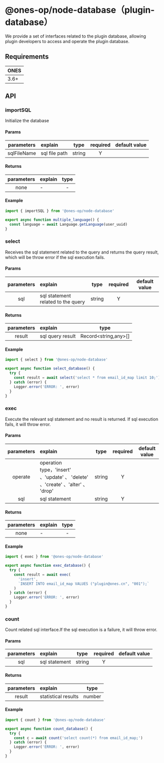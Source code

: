 # @ones-op/node-database（plugin-database）

We provide a set of interfaces related to the plugin database, allowing plugin developers to access and operate the plugin database.

## Requirements

| **ONES** |
| -------- |
| 3.6+     |

## API

### importSQL

Initialize the database

#### Params

| parameters  | explain       |  type  | required | default value |
| :---------: | :------------ | :----: | :------: | :-----------: |
| sqlFileName | sql file path | string |    Y     |               |

#### Returns

| parameters | explain | type |
| :--------: | :------ | :--: |
|    none    | -       |  -   |

#### Example

```javascript
import { importSQL } from '@ones-op/node-database'

export async function multiple_language() {
  const language = await Language.getLanguage(user_uuid)
}
```

### select

Receives the sql statement related to the query and returns the query result, which will be throw error if the sql execution fails.

#### Params

| parameters | explain                            |  type  | required | default value |
| :--------: | :--------------------------------- | :----: | :------: | :-----------: |
|    sql     | sql statement related to the query | string |    Y     |               |

#### Returns

| parameters | explain          |         type         |
| :--------: | :--------------- | :------------------: |
|   result   | sql query result | Record<string,any>[] |

#### Example

```javascript
import { select } from '@ones-op/node-database'

export async function select_database() {
  try {
    const result = await select('select * from email_id_map limit 10;')
  } catch (error) {
    Logger.error('ERROR: ', error)
  }
}
```

### exec

Execute the relevant sql statement and no result is returned. If sql execution fails, it will throw error.

#### Params

| parameters | explain                                                                        |  type  | required | default value |
| :--------: | :----------------------------------------------------------------------------- | :----: | :------: | :-----------: |
|  operate   | operation type，'insert' 、'update' 、 'delete' 、'create' 、'alter' 、 'drop' | string |    Y     |               |
|    sql     | sql statement                                                                  | string |    Y     |               |

#### Returns

| parameters | explain | type |
| :--------: | :------ | :--: |
|    none    | -       |  -   |

#### Example

```javascript
import { exec } from '@ones-op/node-database'

export async function exec_database() {
  try {
    const result = await exec(
      'insert',
      `INSERT INTO email_id_map VALUES ("plugin@ones.cn", "001");`
    )
  } catch (error) {
    Logger.error('ERROR: ', error)
  }
}
```

### count

Count related sql interface.If the sql execution is a failure, it will throw error.

#### Params

| parameters | explain       |  type  | required | default value |
| :--------: | :------------ | :----: | :------: | :-----------: |
|    sql     | sql statement | string |    Y     |               |

#### Returns

| parameters | explain             |  type  |
| :--------: | :------------------ | :----: |
|   result   | statistical results | number |

#### Example

```javascript
import { count } from '@ones-op/node-database'

export async function count_database() {
  try {
    const c = await count('select count(*) from email_id_map;')
  } catch (error) {
    Logger.error('ERROR: ', error)
  }
}
```
